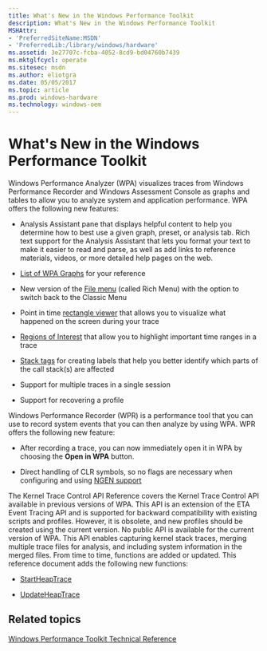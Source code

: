 ```yaml
---
title: What's New in the Windows Performance Toolkit
description: What's New in the Windows Performance Toolkit
MSHAttr:
- 'PreferredSiteName:MSDN'
- 'PreferredLib:/library/windows/hardware'
ms.assetid: 3e27707c-fcba-4052-8cd9-bd04760b7439
ms.mktglfcycl: operate
ms.sitesec: msdn
ms.author: eliotgra
ms.date: 05/05/2017
ms.topic: article
ms.prod: windows-hardware
ms.technology: windows-oem
---
```


# What's New in the Windows Performance Toolkit


Windows Performance Analyzer (WPA) visualizes traces from Windows Performance Recorder and Windows Assessment Console as graphs and tables to allow you to analyze system and application performance. WPA offers the following new features:

-   Analysis Assistant pane that displays helpful content to help you determine how to best use a given graph, preset, or analysis tab. Rich text support for the Analysis Assistant that lets you format your text to make it easier to read and parse, as well as add links to reference materials, videos, or more detailed help pages on the web.

-   [List of WPA Graphs](list-of-wpa-graphs.md) for your reference

-   New version of the [File menu](introduction-to-the-wpa-user-interface.md) (called Rich Menu) with the option to switch back to the Classic Menu

-   Point in time [rectangle viewer](how-to-use-the-rectangle-viewer.md) that allows you to visualize what happened on the screen during your trace

-   [Regions of Interest](regions-of-interest.md) that allow you to highlight important time ranges in a trace

-   [Stack tags](stack-tags.md) for creating labels that help you better identify which parts of the call stack(s) are affected

-   Support for multiple traces in a single session

-   Support for recovering a profile

Windows Performance Recorder (WPR) is a performance tool that you can use to record system events that you can then analyze by using WPA. WPR offers the following new feature:

-   After recording a trace, you can now immediately open it in WPA by choosing the **Open in WPA** button.

-   Direct handling of CLR symbols, so no flags are necessary when configuring and using [NGEN support](using-clr-40-ngen-pdb-support.md)

The Kernel Trace Control API Reference covers the Kernel Trace Control API available in previous versions of WPA. This API is an extension of the ETA Event Tracing API and is supported for backward compatibility with existing scripts and profiles. However, it is obsolete, and new profiles should be created using the current version. No public API is available for the current version of WPA. This API enables capturing kernel stack traces, merging multiple trace files for analysis, and including system information in the merged files. From time to time, functions are added or updated. This reference document adds the following new functions:

-   [StartHeapTrace](startheaptrace.md)

-   [UpdateHeapTrace](updateheaptrace.md)

## Related topics


[Windows Performance Toolkit Technical Reference](windows-performance-toolkit-technical-reference.md)

 

 







